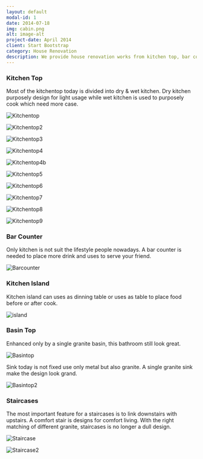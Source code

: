 ```yaml
---
layout: default
modal-id: 1
date: 2014-07-18
img: cabin.png
alt: image-alt
project-date: April 2014
client: Start Bootstrap
category: House Renovation
description: We provide house renovation works from kitchen top, bar counter, until flooring and including installation.
---
```


### Kitchen Top
Most of the kitchentop today is divided into dry & wet kitchen. Dry kitchen purposely design for light usage while wet kitchen is used to purposely cook which need more case.

![Kitchentop](/img/kitchentop.jpg)

![Kitchentop2](/img/kitchentop2.jpg)

![Kitchentop3](/img/kitchentop3.jpg)

![Kitchentop4](/img/kitchentop4.jpg)

![Kitchentop4b](/img/kitchentop4b.jpg)

![Kitchentop5](/img/kitchentop5.jpg)

![Kitchentop6](/img/kitchentop6.jpg)

![Kitchentop7](/img/kitchentop7.jpg)

![Kitchentop8](/img/kitchentop8.jpg)

![Kitchentop9](/img/kitchentop9.jpg)

### Bar Counter
Only kitchen is not suit the lifestyle people nowadays. A bar counter is needed to place more drink and uses to serve your friend.

![Barcounter](/img/barcounter.jpg)

### Kitchen Island
Kitchen island can uses as dinning table or uses as table to place food before or after cook.

![island](/img/island.jpg)

### Basin Top
Enhanced only by a single granite basin, this bathroom still look great.

![Basintop](/img/basintop.jpg)

Sink today is not fixed use only metal but also granite. A single granite sink make the design look grand.

![Basintop2](/img/basintop2.jpg)

### Staircases
The most important feature for a staircases is to link downstairs with upstairs. A comfort stair is designs for comfort living. With the right matching of different granite, staircases is no longer a dull design.

![Staircase](/img/staircase.jpg)

![Staircase2](/img/staircase2.jpg)